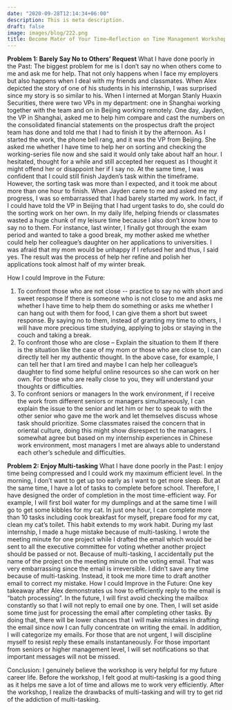 ```yaml
---
date: "2020-09-28T12:14:34+06:00"
description: This is meta description.
draft: false
image: images/blog/222.png
title: Become Mater of Your Time—Reflection on Time Management Workshop
---
```


**Problem 1: Barely Say No to Others’ Request**
What I have done poorly in the Past:
The biggest problem for me is I don’t say no when others come to me and ask me for help. That not only happens when I face my employers but also happens when I deal with my friends and classmates. 
When Alex depicted the story of one of his students in his internship, I was surprised since my story is so similar to his. When I interned at Morgan Stanly Huaxin Securities, there were two VPs in my department: one in Shanghai working together with the team and on in Beijing working remotely. One day, Jayden, the VP in Shanghai, asked me to help him compare and cast the numbers on the consolidated financial statements on the prospectus draft the project team has done and told me that I had to finish it by the afternoon. As I started the work, the phone bell rang, and it was the VP from Beijing. She asked me whether I have time to help her on sorting and checking the working-series file now and she said it would only take about half an hour. I hesitated, thought for a while and still accepted her request as I thought it might offend her or disappoint her if I say no. At the same time, I was confident that I could still finish Jayden’s task within the timeframe. However, the sorting task was more than I expected, and it took me about more than one hour to finish. When Jayden came to me and asked me my progress, I was so embarrassed that I had barely started my work. In fact, if I could have told the VP in Beijing that I had urgent tasks to do, she could do the sorting work on her own. 
In my daily life, helping friends or classmates wasted a huge chunk of my leisure time because I also don’t know how to say no to them. For instance, last winter, I finally got through the exam period and wanted to take a good break, my mother asked me whether could help her colleague’s daughter on her applications to universities. I was afraid that my mom would be unhappy if I refused her and thus, I said yes. The result was the process of help her refine and polish her applications took almost half of my winter break. 

How I could Improve in the Future:
1)    To confront those who are not close -- practice to say no with short and sweet response
If there is someone who is not close to me and asks me whether I have time to help them do something or asks me whether I can hang out with them for food, I can give them a short but sweet response. By saying no to them, instead of granting my time to others, I will have more precious time studying, applying to jobs or staying in the couch and taking a break. 
2)    To confront those who are close – Explain the situation to them
If there is the situation like the case of my mom or those who are close to, I can directly tell her my authentic thought. In the above case, for example, I can tell her that I am tired and maybe I can help her colleague’s daughter to find some helpful online resources so she can work on her own. For those who are really close to you, they will understand your thoughts or difficulties.
3)    To confront seniors or managers
In the work environment, if I receive the work from different seniors or managers simultaneously, I can explain the issue to the senior and let him or her to speak to with the other senior who gave me the work and let themselves discuss whose task should prioritize. Some classmates raised the concern that in oriental culture, doing this might show disrespect to the managers. I somewhat agree but based on my internship experiences in Chinese work environment, most managers I met are always able to understand each other’s schedule and difficulties. 

**Problem 2: Enjoy Multi-tasking**
What I have done poorly in the Past:
I enjoy time being compressed and I could work my maximum efficient level. In the morning, I don’t want to get up too early as I want to get more sleep. But at the same time, I have a lot of tasks to complete before school. Therefore, I have designed the order of completion in the most time-efficient way. For example, I will first boil water for my dumplings and at the same time I will go to get some kibbles for my cat. In just one hour, I can complete more than 10 tasks including cook breakfast for myself, prepare food for my cat, clean my cat’s toilet. 
This habit extends to my work habit. During my last internship, I made a huge mistake because of multi-tasking. I wrote the meeting minute for one project while I drafted the email which would be sent to all the executive committee for voting whether another project should be passed or not. Because of multi-tasking, I accidentally put the name of the project on the meeting minute on the voting email. That was very embarrassing since the email is irreversible. I didn’t save any time because of multi-tasking. Instead, it took me more time to draft another email to correct my mistake. 
How I could Improve in the Future:
One key takeaway after Alex demonstrates us how to efficiently reply to the email is “batch processing”. In the future, I will first avoid checking the mailbox constantly so that I will not reply to email one by one. Then, I will set aside some time just for processing the email after completing other tasks. By doing that, there will be lower chances that I will make mistakes in drafting the email since now I can fully concentrate on writing the email. 
In addition, I will categorize my emails. For those that are not urgent, I will discipline myself to resist reply these emails instantaneously. For those important from seniors or higher management level, I will set notifications so that important messages will not be missed. 

Conclusion: I genuinely believe the workshop is very helpful for my future career life. Before the workshop, I felt good at multi-tasking is a good thing as it helps me save a lot of time and allows me to work very efficiently. After the workshop, I realize the drawbacks of multi-tasking and will try to get rid of the addiction of multi-tasking. 
